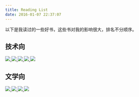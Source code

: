 ```yaml
---
title: Reading List
date: 2016-01-07 22:37:07
---
```


以下是我读过的一些好书，这些书对我的影响很大，排名不分顺序。

## 技术向

[![](http://img3.douban.com/mpic/s8958650.jpg) ](http://book.douban.com/subject/10546125/)[ ![](http://img5.douban.com/mpic/s10170467.jpg) ](http://book.douban.com/subject/3794471/) [ ![](http://img3.douban.com/mpic/s20811702.jpg) ](http://book.douban.com/subject/19949020/) [ ![](http://img3.douban.com/mpic/s9026605.jpg) ](http://book.douban.com/subject/10586326/) [![](http://img3.douban.com/mpic/s4677623.jpg)](http://book.douban.com/subject/6038371/) 

## 文学向

[![](http://img3.douban.com/mpic/s1070222.jpg) ](http://book.douban.com/subject/1008145/) [ ![](http://img5.douban.com/mpic/s2075806.jpg) ](http://book.douban.com/subject/1872158/) [ ![](http://img3.douban.com/mpic/s2686452.jpg) ](http://book.douban.com/subject/2180619/) [![](http://img5.douban.com/mpic/s3994156.jpg)](http://book.douban.com/subject/4010196/)